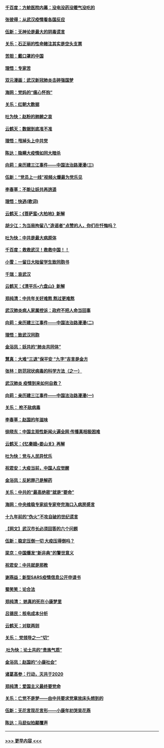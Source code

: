 #### [千百度：方舱医院内幕：没电没药没暖气没吃的](../pages/nsc993/n11850211.md?t=02071855) 
#### [张彼得：从武汉疫情看各国反应](../pages/nsc993/n11850102.md?t=02071855) 
#### [伍新：无神论是最大的阴毒谎言](../pages/nsc993/n11846129.md?t=02071855) 
#### [关乐：石正丽的性命赌注其实是空头支票](../pages/nsc993/n11846109.md?t=02071855) 
#### [苦胆：戴口罩的中国](../pages/nsc993/n11845576.md?t=02071855) 
#### [理悟：专家苦](../pages/nsc993/n11845564.md?t=02071855) 
#### [双元漫画：武汉新冠肺炎击碎强国梦](../pages/nsc993/n11843320.md?t=02071855) 
#### [海网：党妈的“瘟心怀抱”](../pages/nsc993/n11840740.md?t=02071855) 
#### [关乐：红朝大数据](../pages/nsc993/n11840675.md?t=02071855) 
#### [吐为快：赵粉的肺腑之哀](../pages/nsc993/n11840618.md?t=02071855) 
#### [云鹤天：数据到底准不准](../pages/nsc993/n11840325.md?t=02071855) 
#### [理悟：甩掉头上中共党](../pages/nsc993/n11838826.md?t=02071855) 
#### [陈达：隐瞒大疫情如同大暗杀](../pages/nsc993/n11838771.md?t=02071855) 
#### [向莉：亲历建三江事件——中国法治路漫漫(三)](../pages/nsc993/n11831825.md?t=02071855) 
#### [伍新：“党员上一线”视频火爆最为党乐见](../pages/nsc993/n11838200.md?t=02071855) 
#### [李春草：不能让妖共再逍遥](../pages/nsc993/n11838102.md?t=02071855) 
#### [理悟：快逃(歌词)](../pages/nsc993/n11838083.md?t=02071855) 
#### [云鹤天：《菩萨蛮▪大柏地》新解](../pages/nsc993/n11838059.md?t=02071855) 
#### [胡少江：为当局拘留八“造谣者”点赞的人，你们在忏悔吗？](../pages/nsc993/n11836801.md?t=02071855) 
#### [吐为快：中共是最大病原体](../pages/nsc993/n11836748.md?t=02071855) 
#### [千百度：救救武汉！救救中国！！](../pages/nsc993/n11836145.md?t=02071855) 
#### [小雪：一留日大陆留学生致同胞书](../pages/nsc993/n11834624.md?t=02071855) 
#### [千瑞：哀武汉](../pages/nsc993/n11833647.md?t=02071855) 
#### [云鹤天：《清平乐▪六盘山》新解](../pages/nsc993/n11833611.md?t=02071855) 
#### [郑纯清：中共年关好难熬 熬过更难熬](../pages/nsc993/n11833489.md?t=02071855) 
#### [武汉肺炎病人家属控诉：政府不把人命当回事](../pages/nsc993/n11833205.md?t=02071855) 
#### [向莉：亲历建三江事件——中国法治路漫漫(二)](../pages/nsc993/n11829102.md?t=02071855) 
#### [理悟：致武汉同胞](../pages/nsc993/n11831522.md?t=02071855) 
#### [金浴凤：妖共的“肺炎共同体”](../pages/nsc993/n11829448.md?t=02071855) 
#### [慧真：大难“三退”保平安 “九字”吉言是金方](../pages/nsc993/n11829501.md?t=02071855) 
#### [张林：防范冠状病毒的科学方法（之一）](../pages/nsc993/n11828618.md?t=02071855) 
#### [武汉肺炎 疫情到来如何自救？](../pages/nsc993/n11827632.md?t=02071855) 
#### [向莉：亲历建三江事件——中国法治路漫漫(一)](../pages/nsc993/n11827190.md?t=02071855) 
#### [关乐： 枪不敌病毒](../pages/nsc993/n11826746.md?t=02071855) 
#### [李春草：赵国的年滋味](../pages/nsc993/n11826321.md?t=02071855) 
#### [徐晓东：中国主观性新闻火遍全网 传播真相极困难](../pages/nsc993/n11826508.md?t=02071855) 
#### [云鹤天：《忆秦娥▪娄山关》再解](../pages/nsc993/n11824682.md?t=02071855) 
#### [吐为快：党与人民异忧乐](../pages/nsc993/n11824660.md?t=02071855) 
#### [祝君安：大疫当前，中国人应觉醒](../pages/nsc993/n11821946.md?t=02071855) 
#### [金浴凤：反躬罪己是解药](../pages/nsc993/n11820280.md?t=02071855) 
#### [关乐：中共的“最高绝密”就是“要命”](../pages/nsc993/n11816946.md?t=02071855) 
#### [海网：中央维稳专家组专家夸完海口入病房感言](../pages/nsc993/n11815138.md?t=02071855) 
#### [十九年前的“伪火”不攻自破的世纪谎言](../pages/nsc993/n11813238.md?t=02071855) 
#### [【网文】武汉市长必须回答的六个问题](../pages/nsc993/n11813848.md?t=02071855) 
#### [伍新：稳定压倒一切 大疫压得倒吗？](../pages/nsc993/n11812634.md?t=02071855) 
#### [梁京：中国爆发“新非典”的警世意义](../pages/nsc993/n11812554.md?t=02071855) 
#### [祝君安：中共就是邪教](../pages/nsc993/n11812431.md?t=02071855) 
#### [谢燕益：新型SARS疫情信息公开申请书](../pages/nsc993/n11808840.md?t=02071855) 
#### [蜀笑笑：论合法](../pages/nsc993/n11808064.md?t=02071855) 
#### [郑纯清： 她真的死在小康梦里](../pages/nsc993/n11806623.md?t=02071855) 
#### [吕锡民：核电成本分析](../pages/nsc993/n11806284.md?t=02071855) 
#### [云鹤天：对联两则](../pages/nsc993/n11805957.md?t=02071855) 
#### [关乐： 党领导之一“切”](../pages/nsc993/n11804505.md?t=02071855) 
#### [ 吐为快：论土共的“贵族气质”](../pages/nsc993/n11804490.md?t=02071855) 
#### [金浴凤：赵国的“小康社会”](../pages/nsc993/n11804452.md?t=02071855) 
#### [诸葛高参：行动，灭共于2020](../pages/nsc993/n11804120.md?t=02071855) 
#### [郑纯清：爱国主义最终要党命](../pages/nsc993/n11802197.md?t=02071855) 
#### [关乐：亡党不是梦——由中共要求党章放床头想到的](../pages/nsc993/n11802156.md?t=02071855) 
#### [伍新：无花言现花言形——小康年初哭吴花燕](../pages/nsc993/n11800044.md?t=02071855) 
#### [陈达：马屁似拍颠覆声](../pages/nsc993/n11800010.md?t=02071855) 

----
#### [ >>> 更早内容 <<< ](../indexes/nsc993-earlier.md)
